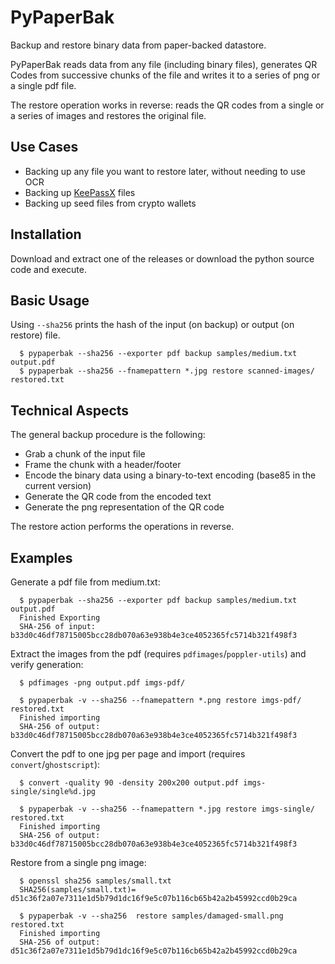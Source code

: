 
# PyPaperBak

Backup and restore binary data from paper-backed datastore.

PyPaperBak reads data from any file (including binary files), generates QR Codes from successive chunks of the file and writes it to a series of png or a single pdf file.

The restore operation works in reverse: reads the QR codes from a single or a series of images and restores the original file.

## Use Cases

  - Backing up any file you want to restore later, without needing to use OCR
  - Backing up [KeePassX](https://www.keepassx.org/) files
  - Backing up seed files from crypto wallets


## Installation

Download and extract one of the releases or download the python source code and execute.


## Basic Usage

Using `--sha256` prints the hash of the input (on backup) or output (on restore) file.

```shell
  $ pypaperbak --sha256 --exporter pdf backup samples/medium.txt output.pdf
  $ pypaperbak --sha256 --fnamepattern *.jpg restore scanned-images/ restored.txt
```


## Technical Aspects

The general backup procedure is the following:

  - Grab a chunk of the input file
  - Frame the chunk with a header/footer
  - Encode the binary data using a binary-to-text encoding (base85 in the current version)
  - Generate the QR code from the encoded text
  - Generate the png representation of the QR code


The restore action performs the operations in reverse.



## Examples

Generate a pdf file from medium.txt:

```shell
  $ pypaperbak --sha256 --exporter pdf backup samples/medium.txt output.pdf
  Finished Exporting
  SHA-256 of input: b33d0c46df78715005bcc28db070a63e938b4e3ce4052365fc5714b321f498f3
```

Extract the images from the pdf (requires `pdfimages`/`poppler-utils`) and verify generation:
  
```shell
  $ pdfimages -png output.pdf imgs-pdf/
  
  $ pypaperbak -v --sha256 --fnamepattern *.png restore imgs-pdf/ restored.txt
  Finished importing
  SHA-256 of output: b33d0c46df78715005bcc28db070a63e938b4e3ce4052365fc5714b321f498f3
```

Convert the pdf to one jpg per page and import (requires `convert`/`ghostscript`):

```shell
  $ convert -quality 90 -density 200x200 output.pdf imgs-single/single%d.jpg

  $ pypaperbak -v --sha256 --fnamepattern *.jpg restore imgs-single/ restored.txt
  Finished importing
  SHA-256 of output: b33d0c46df78715005bcc28db070a63e938b4e3ce4052365fc5714b321f498f3
```

Restore from a single png image:

```shell
  $ openssl sha256 samples/small.txt
  SHA256(samples/small.txt)= d51c36f2a07e7311e1d5b79d1dc16f9e5c07b116cb65b42a2b45992ccd0b29ca

  $ pypaperbak -v --sha256  restore samples/damaged-small.png restored.txt
  Finished importing
  SHA-256 of output: d51c36f2a07e7311e1d5b79d1dc16f9e5c07b116cb65b42a2b45992ccd0b29ca
```